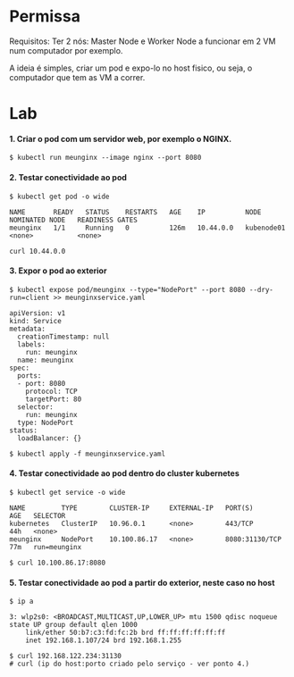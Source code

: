 # Permissa

Requisitos: Ter 2 nós: Master Node e Worker Node a funcionar em 2 VM num computador por exemplo.

A ideia é simples, criar um pod e expo-lo no host fisico, ou seja, o computador que tem as VM a correr.

# Lab

#### 1. Criar o pod com um servidor web, por exemplo o NGINX.

```
$ kubectl run meunginx --image nginx --port 8080
```

#### 2. Testar conectividade ao pod


```
$ kubectl get pod -o wide

NAME       READY   STATUS    RESTARTS   AGE    IP          NODE         NOMINATED NODE   READINESS GATES
meunginx   1/1     Running   0          126m   10.44.0.0   kubenode01   <none>           <none>
```

```
curl 10.44.0.0
```

#### 3. Expor o pod ao exterior

```
$ kubectl expose pod/meunginx --type="NodePort" --port 8080 --dry-run=client >> meunginxservice.yaml

apiVersion: v1
kind: Service
metadata:
  creationTimestamp: null
  labels:
    run: meunginx
  name: meunginx
spec:
  ports:
  - port: 8080
    protocol: TCP
    targetPort: 80
  selector:
    run: meunginx
  type: NodePort
status:
  loadBalancer: {}

$ kubectl apply -f meunginxservice.yaml
```

#### 4. Testar conectividade ao pod dentro do cluster kubernetes

```
$ kubectl get service -o wide

NAME         TYPE        CLUSTER-IP     EXTERNAL-IP   PORT(S)          AGE   SELECTOR
kubernetes   ClusterIP   10.96.0.1      <none>        443/TCP          44h   <none>
meunginx     NodePort    10.100.86.17   <none>        8080:31130/TCP   77m   run=meunginx

$ curl 10.100.86.17:8080
```



#### 5. Testar conectividade ao pod a partir do exterior, neste caso no host

```
$ ip a

3: wlp2s0: <BROADCAST,MULTICAST,UP,LOWER_UP> mtu 1500 qdisc noqueue state UP group default qlen 1000
    link/ether 50:b7:c3:fd:fc:2b brd ff:ff:ff:ff:ff:ff
    inet 192.168.1.107/24 brd 192.168.1.255

$ curl 192.168.122.234:31130
# curl (ip do host:porto criado pelo serviço - ver ponto 4.)

```


